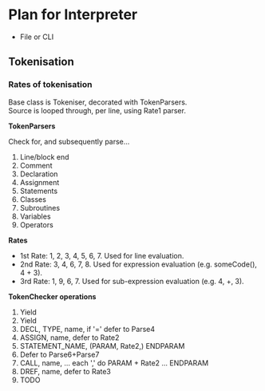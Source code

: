 # Plan for Interpreter

* File or CLI

## Tokenisation

### Rates of tokenisation

Base class is Tokeniser, decorated with TokenParsers.  
Source is looped through, per line, using Rate1 parser.

**TokenParsers**

Check for, and subsequently parse...

1. Line/block end
2. Comment
3. Declaration
4. Assignment
5. Statements
6. Classes
7. Subroutines
8. Variables
9. Operators

**Rates**

* 1st Rate: 1, 2, 3, 4, 5, 6, 7. Used for line evaluation.
* 2nd Rate: 3, 4, 6, 7, 8. Used for expression evaluation (e.g. someCode(), 4 + 3).
* 3rd Rate: 1, 9, 6, 7. Used for sub-expression evaluation (e.g. 4, +, 3).

**TokenChecker operations**

1. Yield
2. Yield
3. DECL, TYPE, name, if '=' defer to Parse4
4. ASSIGN, name, defer to Rate2
5. STATEMENT_NAME, (PARAM, Rate2,) ENDPARAM
6. Defer to Parse6+Parse7
7. CALL, name, ... each ',' do PARAM + Rate2 ... ENDPARAM
8. DREF, name, defer to Rate3
9. TODO
